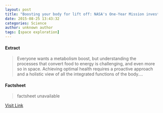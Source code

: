 ```yaml
---
layout: post
title: "Boosting your body for lift off: NASA's One-Year Mission investigates the metabolism"
date: 2015-08-25 13:43:32
categories: Science
author: unknown author
tags: [space exploration]
---
```



#### Extract
>Everyone wants a metabolism boost, but understanding the processes that convert food to energy is challenging, and even more so in space. Achieving optimal health requires a proactive approach and a holistic view of all the integrated functions of the body....

#### Factsheet
>factsheet unavailable

[Visit Link](http://phys.org/news/2015-08-boosting-body-nasa-one-year-mission.html)


